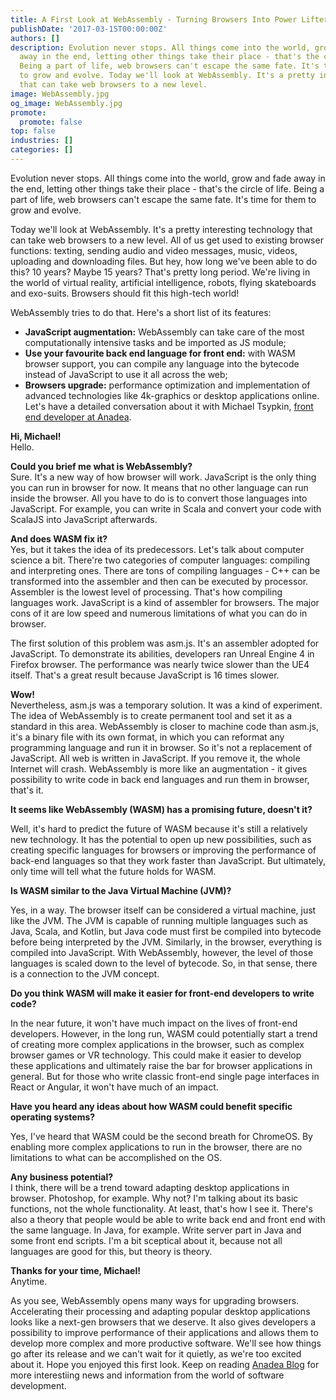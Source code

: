 ```yaml
---
title: A First Look at WebAssembly - Turning Browsers Into Power Lifters
publishDate: '2017-03-15T00:00:00Z'
authors: []
description: Evolution never stops. All things come into the world, grow and fade
  away in the end, letting other things take their place - that's the circle of life.
  Being a part of life, web browsers can't escape the same fate. It's time for them
  to grow and evolve. Today we'll look at WebAssembly. It's a pretty interesting technology
  that can take web browsers to a new level.
image: WebAssembly.jpg
og_image: WebAssembly.jpg
promote:
  promote: false
top: false
industries: []
categories: []
---
```

<script type="application/ld+json">
{
 "@context": "https://schema.org",
 "@type": "Article",
 "author": "Anadea",
 "name": "A First Look at WebAssembly - Gainer That Will Turn Browsers Into Power Lifters"
}
</script>
Evolution never stops. All things come into the world, grow and fade away in the end, letting other things take their place - that's the circle of life. Being a part of life, web browsers can't escape the same fate. It's time for them to grow and evolve. 

Today we'll look at WebAssembly. It's a pretty interesting technology that can take web browsers to a new level. All of us get used to existing browser functions: texting, sending audio and video messages, music, videos, uploading and downloading files. But hey, how long we've been able to do this? 10 years? Maybe 15 years? That's pretty long period. We're living in the world of virtual reality, artificial intelligence, robots, flying skateboards and exo-suits. Browsers should fit this high-tech world! 

WebAssembly tries to do that. Here's a short list of its features:

* **JavaScript augmentation:** WebAssembly can take care of the most computationally intensive tasks and be imported as JS module;
* **Use your favourite back end language for front end:** with WASM browser support, you can compile any language into the bytecode instead of JavaScript to use it all across the web;
* **Browsers upgrade:** performance optimization and implementation of advanced technologies like 4k-graphics or desktop applications online.
Let's have a detailed conversation about it with Michael Tsypkin, [front end developer at Anadea](https://anadea.info/services/web-development/front-end).

**Hi, Michael!**<br>
Hello.

**Could you brief me what is WebAssembly?**<br>
Sure. It's a new way of how browser will work. JavaScript is the only thing you can run in browser for now. It means that no other language can run inside the browser. All you have to do is to convert those languages into JavaScript. For example, you can write in Scala and convert your code with ScalaJS into JavaScript afterwards.
 
**And does WASM fix it?**<br>
Yes, but it takes the idea of its predecessors. Let's talk about computer science a bit.
There're two categories of computer languages: compiling and interpreting ones. There are tons of compiling languages - C++ can be transformed into the assembler and then can be executed by processor. Assembler is the lowest level of processing. That's how compiling languages work. JavaScript is a kind of assembler for browsers. The major cons of it are low speed and numerous limitations of what you can do in browser. 

The first solution of this problem was asm.js. It's an assembler adopted for JavaScript. To demonstrate its abilities, developers ran Unreal Engine 4 in Firefox browser. The performance was nearly twice slower than the UE4 itself. That's a great result because JavaScript is 16 times slower. 

**Wow!**<br>
Nevertheless, asm.js was a temporary solution. It was a kind of experiment. The idea of WebAssembly is to create permanent tool and set it as a standard in this area. WebAssembly is closer to machine code than asm.js, it's a binary file with its own format, in which you can reformat any programming language and run it in browser. So it's not a replacement of JavaScript. All web is written in JavaScript. If you remove it, the whole Internet will crash. WebAssembly is more like an augmentation - it gives possibility to write code in back end languages and run them in browser, that's it. 

**It seems like WebAssembly (WASM) has a promising future, doesn't it?**

Well, it's hard to predict the future of WASM because it's still a relatively new technology. It has the potential to open up new possibilities, such as creating specific languages for browsers or improving the performance of back-end languages so that they work faster than JavaScript. But ultimately, only time will tell what the future holds for WASM.

**Is WASM similar to the Java Virtual Machine (JVM)?**

Yes, in a way. The browser itself can be considered a virtual machine, just like the JVM. The JVM is capable of running multiple languages such as Java, Scala, and Kotlin, but Java code must first be compiled into bytecode before being interpreted by the JVM. Similarly, in the browser, everything is compiled into JavaScript. With WebAssembly, however, the level of those languages is scaled down to the level of bytecode. So, in that sense, there is a connection to the JVM concept.

**Do you think WASM will make it easier for front-end developers to write code?**

In the near future, it won't have much impact on the lives of front-end developers. However, in the long run, WASM could potentially start a trend of creating more complex applications in the browser, such as complex browser games or VR technology. This could make it easier to develop these applications and ultimately raise the bar for browser applications in general. But for those who write classic front-end single page interfaces in React or Angular, it won't have much of an impact.

**Have you heard any ideas about how WASM could benefit specific operating systems?**

Yes, I've heard that WASM could be the second breath for ChromeOS. By enabling more complex applications to run in the browser, there are no limitations to what can be accomplished on the OS.

**Any business potential?**<br>
I think, there will be a trend toward adapting desktop applications in browser. Photoshop, for example. Why not? I'm talking about its basic functions, not the whole functionality. At least, that's how I see it. There's also a theory that people would be able to write back end and front end with the same language. In Java, for example. Write server part in Java and some front end scripts. I'm a bit sceptical about it, because not all languages are good for this, but theory is theory. 

**Thanks for your time, Michael!**<br>
Anytime. 

As you see, WebAssembly opens many ways for upgrading browsers. Accelerating their processing and adapting popular desktop applications looks like a next-gen browsers that we deserve. It also gives developers a possibility to improve performance of their applications and allows them to develop more complex and more productive software. We'll see how things go after its release and we can't wait for it quietly, as we're too excited about it. Hope you enjoyed this first look. Keep on reading [Anadea Blog](https://anadea.info/blog) for more interestiing news and information from the world of software development.
